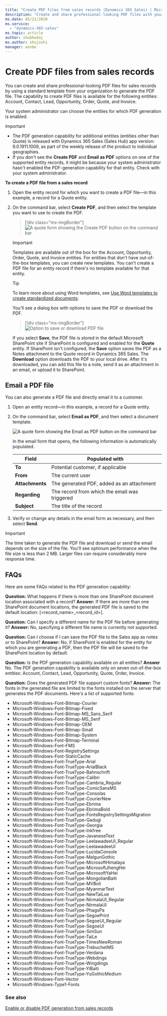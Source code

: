 ```yaml
---
title: "Create PDF files from sales records (Dynamics 365 Sales) | MicrosoftDocs"
description: "Create and share professional-looking PDF files with your customers."
ms.date: 05/21/2020
ms.service:
  - "dynamics-365-sales"
ms.topic: article
author: shubhadaj
ms.author: shujoshi
manager: annbe
---
```


# Create PDF files from sales records

You can create and share professional-looking PDF files for sales records by using a standard template from your organization to generate the PDF file. The capability to create PDF files is available for the following entities: Account, Contact, Lead, Opportunity, Order, Quote, and Invoice.

Your system administrator can choose the entities for which PDF generation is enabled. 

> [!IMPORTANT]
> - The PDF generation capability for additional entities (entities other than Quote) is released with Dynamics 365 Sales (Sales Hub) app version: 9.0.1911.1009, as part of the weekly release of the product to individual geographies.
> - If you don't see the **Create PDF** and **Email as PDF** options on one of the supported entity records, it might be because your system administrator hasn't enabled the PDF-generation capability for that entity. Check with your system administrator.

**To create a PDF file from a sales record** 

1. Open the entity record for which you want to create a PDF file&mdash;in this example, a record for a Quote entity.

2. On the command bar, select **Create PDF**, and then select the template you want to use to create the PDF. 

    > [!div class="mx-imgBorder"]
    > ![A quote form showing the Create PDF button on the command bar](media/create-pdf.png "A quote form showing the Create PDF button on the command bar")

    > [!IMPORTANT]
    > Templates are available out of the box for the Account, Opportunity, Order, Quote, and Invoice entities. For entities that don't have out-of-the-box templates, you can create new templates. You can't create a PDF file for an entity record if there's no template available for that entity. 

    > [!TIP]
    > To learn more about using Word templates, see [Use Word templates to create standardized documents](../admin/using-word-templates-dynamics-365.md). 

    You'll see a dialog box with options to save the PDF or download the PDF. 

    > [!div class="mx-imgBorder"]    
    > ![Option to save or download PDF file](media/save-or-download-pdf-document.png "Option to save or download a PDF file")
    
    If you select **Save**, the PDF file is stored in the default Microsoft SharePoint site if SharePoint is configured and enabled for the **Quote** entity. If SharePoint isn't configured, the **Save** option saves the PDF as a Notes attachment to the Quote record in Dynamics 365 Sales. The **Download** option downloads the PDF to your local drive. After it's downloaded, you can add this file to a note, send it as an attachment in an email, or upload it to SharePoint.

## Email a PDF file

You can also generate a PDF file and directly email it to a customer.

1. Open an entity record&mdash;in this example, a record for a Quote entity.

2. On the command bar, select **Email as PDF**, and then select a document template.

    ![A quote form showing the Email as PDF button on the command bar](media/email-as-PDF.png "A quote form showing the Email as PDF button on the command bar")

    In the email form that opens, the following information is automatically populated.

    |Field             |    Populated with                                 |
    |------------------|-------------------------------------------------|  
    |**To**                |    Potential customer, if applicable                |
    |**From**                 |  The current user                                   |
    |**Attachments**       |    The generated PDF, added as an attachment         |
    |**Regarding**           |  The record from which the email was triggered| 
    |**Subject**             |  The title of the record                                    |

3. Verify or change any details in the email form as necessary, and then select **Send**.

> [!IMPORTANT]
> The time taken to generate the PDF file and download or send the email depends on the size of the file. You'll see optimum performance when the file size is less than 2 MB. Larger files can require considerably more response time.

## FAQs

Here are some FAQs related to the PDF generation capability:

**Question:** What happens if there is more than one SharePoint document location associated with a record? 
**Answer:** If there are more than one SharePoint document locations, the generated PDF file is saved to the default location: [<record_name>_<record_id>].

**Question:** Can I specify a different name for the PDF file before generating it?
**Answer:** No, specifying a different file name is currently not supported.

**Question:** Can I choose if I can save the PDF file to the Sales app as notes or to SharePoint? 
**Answer:** No, if SharePoint is enabled for the entity for which you are generating a PDF, then the PDF file will be saved to the SharePoint location by default. 

**Question:** Is the PDF generation capability available on all entities? 
**Answer** No. The PDF generation capability is available only on seven out-of-the-box entities: Account, Contact, Lead, Opportunity, Quote, Order, Invoice.

**Question:** Does the generated PDF file support custom fonts? 
**Answer:** The fonts in the generated file are limited to the fonts installed on the server that generates the PDF documents. Here's a list of supported fonts:

- Microsoft-Windows-Font-Bitmap-Courier
- Microsoft-Windows-Font-Bitmap-Fixed
- Microsoft-Windows-Font-Bitmap-MS_Sans_Serif
- Microsoft-Windows-Font-Bitmap-MS_Serif
- Microsoft-Windows-Font-Bitmap-OEM
- Microsoft-Windows-Font-Bitmap-Small
- Microsoft-Windows-Font-Bitmap-System
- Microsoft-Windows-Font-Bitmap-Terminal
- Microsoft-Windows-Font-FMS
- Microsoft-Windows-Font-RegistrySettings
- Microsoft-Windows-Font-StaticCache
- Microsoft-Windows-Font-TrueType-Arial
- Microsoft-Windows-Font-TrueType-ArialBlack
- Microsoft-Windows-Font-TrueType-Bahnschrift
- Microsoft-Windows-Font-TrueType-Calibri
- Microsoft-Windows-Font-TrueType-Cambria_Regular
- Microsoft-Windows-Font-TrueType-ComicSansMS
- Microsoft-Windows-Font-TrueType-Consolas
- Microsoft-Windows-Font-TrueType-CourierNew
- Microsoft-Windows-Font-TrueType-Ebrima
- Microsoft-Windows-Font-TrueType-EbrimaBold
- Microsoft-Windows-Font-TrueType-FontsRegistrySettingsMigration
- Microsoft-Windows-Font-TrueType-Gadugi
- Microsoft-Windows-Font-TrueType-Georgia
- Microsoft-Windows-Font-TrueType-Inkfree
- Microsoft-Windows-Font-TrueType-JavaneseText
- Microsoft-Windows-Font-TrueType-LeelawadeeUI_Regular
- Microsoft-Windows-Font-TrueType-LeelawadeeUI
- Microsoft-Windows-Font-TrueType-LucidaConsole
- Microsoft-Windows-Font-TrueType-MalgunGothic
- Microsoft-Windows-Font-TrueType-MicrosoftHimalaya
- Microsoft-Windows-Font-TrueType-MicrosoftJhengHei
- Microsoft-Windows-Font-TrueType-MicrosoftYaHei
- Microsoft-Windows-Font-TrueType-MongolianBaiti
- Microsoft-Windows-Font-TrueType-MVBoli
- Microsoft-Windows-Font-TrueType-MyanmarText
- Microsoft-Windows-Font-TrueType-NewTaiLue
- Microsoft-Windows-Font-TrueType-NirmalaUI_Regular
- Microsoft-Windows-Font-TrueType-NirmalaUI
- Microsoft-Windows-Font-TrueType-PhagsPa
- Microsoft-Windows-Font-TrueType-SegoePrint
- Microsoft-Windows-Font-TrueType-SegoeUI_Regular
- Microsoft-Windows-Font-TrueType-SegoeUI
- Microsoft-Windows-Font-TrueType-SimSun
- Microsoft-Windows-Font-TrueType-TaiLe
- Microsoft-Windows-Font-TrueType-TimesNewRoman
- Microsoft-Windows-Font-TrueType-TrebuchetMS
- Microsoft-Windows-Font-TrueType-Verdana
- Microsoft-Windows-Font-TrueType-Webdings
- Microsoft-Windows-Font-TrueType-Wingdings
- Microsoft-Windows-Font-TrueType-YiBaiti
- Microsoft-Windows-Font-TrueType-YuGothicMedium
- Microsoft-Windows-Font-Vector
- Microsoft-Windows-Type1-Fonts






### See also

[Enable or disable PDF generation from sales records](enable-pdf-generation-quote.md)  
